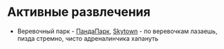 # Активные развлечения

- Веревочный парк - [ПандаПарк](https://pandapark.org/), [Skytown](https://www.skytown.pro/) - по веревочкам лазаешь,
  пизда стремно, чисто адреналинчика хапануть
